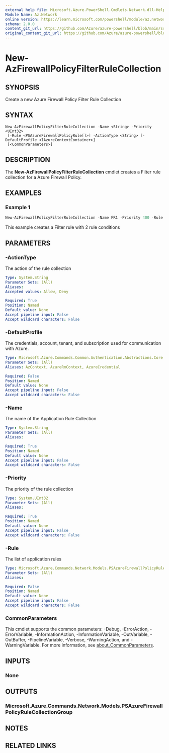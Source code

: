 ```yaml
---
external help file: Microsoft.Azure.PowerShell.Cmdlets.Network.dll-Help.xml
Module Name: Az.Network
online version: https://learn.microsoft.com/powershell/module/az.network/new-azfirewallpolicyfilterrulecollection
schema: 2.0.0
content_git_url: https://github.com/Azure/azure-powershell/blob/main/src/Network/Network/help/New-AzFirewallPolicyFilterRuleCollection.md
original_content_git_url: https://github.com/Azure/azure-powershell/blob/main/src/Network/Network/help/New-AzFirewallPolicyFilterRuleCollection.md
---
```


# New-AzFirewallPolicyFilterRuleCollection

## SYNOPSIS
Create a new Azure Firewall Policy Filter Rule Collection

## SYNTAX

```
New-AzFirewallPolicyFilterRuleCollection -Name <String> -Priority <UInt32>
 [-Rule <PSAzureFirewallPolicyRule[]>] -ActionType <String> [-DefaultProfile <IAzureContextContainer>]
 [<CommonParameters>]
```

## DESCRIPTION
The **New-AzFirewallPolicyFilterRuleCollection** cmdlet creates a Filter rule collection for a Azure Firewall Policy.

## EXAMPLES

### Example 1
```powershell
New-AzFirewallPolicyFilterRuleCollection -Name FR1 -Priority 400 -Rule $appRule1 ,$appRule2 -ActionType "Allow"
```

This example creates a Filter rule with 2 rule conditions

## PARAMETERS

### -ActionType
The action of the rule collection

```yaml
Type: System.String
Parameter Sets: (All)
Aliases:
Accepted values: Allow, Deny

Required: True
Position: Named
Default value: None
Accept pipeline input: False
Accept wildcard characters: False
```

### -DefaultProfile
The credentials, account, tenant, and subscription used for communication with Azure.

```yaml
Type: Microsoft.Azure.Commands.Common.Authentication.Abstractions.Core.IAzureContextContainer
Parameter Sets: (All)
Aliases: AzContext, AzureRmContext, AzureCredential

Required: False
Position: Named
Default value: None
Accept pipeline input: False
Accept wildcard characters: False
```

### -Name
The name of the Application Rule Collection

```yaml
Type: System.String
Parameter Sets: (All)
Aliases:

Required: True
Position: Named
Default value: None
Accept pipeline input: False
Accept wildcard characters: False
```

### -Priority
The priority of the rule collection

```yaml
Type: System.UInt32
Parameter Sets: (All)
Aliases:

Required: True
Position: Named
Default value: None
Accept pipeline input: False
Accept wildcard characters: False
```

### -Rule
The list of application rules

```yaml
Type: Microsoft.Azure.Commands.Network.Models.PSAzureFirewallPolicyRule[]
Parameter Sets: (All)
Aliases:

Required: False
Position: Named
Default value: None
Accept pipeline input: False
Accept wildcard characters: False
```

### CommonParameters
This cmdlet supports the common parameters: -Debug, -ErrorAction, -ErrorVariable, -InformationAction, -InformationVariable, -OutVariable, -OutBuffer, -PipelineVariable, -Verbose, -WarningAction, and -WarningVariable. For more information, see [about_CommonParameters](http://go.microsoft.com/fwlink/?LinkID=113216).

## INPUTS

### None

## OUTPUTS

### Microsoft.Azure.Commands.Network.Models.PSAzureFirewallPolicyRuleCollectionGroup

## NOTES

## RELATED LINKS
